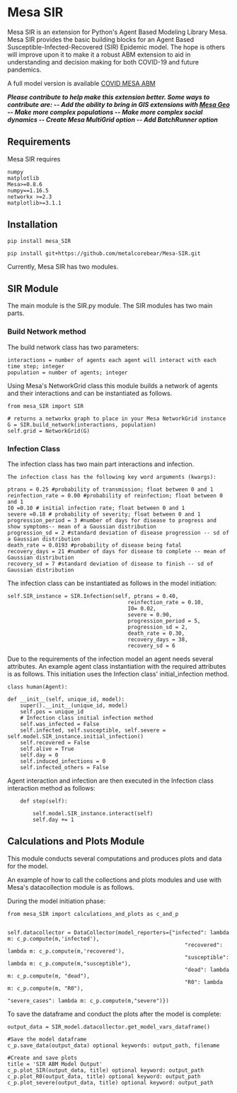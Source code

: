 # Mesa SIR

Mesa SIR is an extension for Python's Agent Based Modeling Library Mesa. Mesa SIR provides the basic building blocks for an Agent Based Susceptible-Infected-Recovered (SIR) Epidemic model. The hope is others will improve upon it to make it a robust ABM extension to aid in understanding and decision making for both COVID-19 and future pandemics.

A full model version is available [COVID MESA ABM](https://github.com/metalcorebear/COVID-Agent-Based-Model)

***Please contribute to help make this extension better. Some ways to contribute are: 
		-- Add the ability to bring in GIS extensions with [Mesa Geo](https://github.com/Corvince/mesa-geo)
		-- Make more complex populations
		-- Make more complex social dynamics
		-- Create Mesa MultiGrid option
		-- Add BatchRunner option***
 


## Requirements

Mesa SIR requires

    numpy
    matplotlib
    Mesa>=0.8.6
    numpy==1.16.5
	networkx >=2.3
	matplotlib>=3.1.1


## Installation 

    pip install mesa_SIR

    pip install git+https://github.com/metalcorebear/Mesa-SIR.git


Currently, Mesa SIR has two modules. 

## SIR Module

The main module is the SIR.py module. The SIR modules has two main parts. 

### Build Network method 

The build network class has two parameters:

	interactions = number of agents each agent will interact with each time step; integer
	population = number of agents; integer 

Using Mesa's NetworkGrid class this module builds a network of agents and their interactions and can be instantiated as follows. 

	from mesa_SIR import SIR

	# returns a networkx graph to place in your Mesa NetworkGrid instance
	G = SIR.build_network(interactions, population)
    self.grid = NetworkGrid(G)

### Infection Class

The infection class has two main part interactions and infection.

	The infection class has the following key word arguments (kwargs):

	ptrans = 0.25 #probability of transmission; float between 0 and 1 
	reinfection_rate = 0.00 #probability of reinfection; float between 0 and 1
	I0 =0.10 # initial infection rate; float between 0 and 1
	severe =0.18 # probability of severity; float between 0 and 1
	progression_period = 3 #number of days for disease to progress and show symptoms-- mean of a Gaussian distribution
	progression_sd = 2 #standard deviation of disease progression -- sd of a Gaussian distribution 
	death_rate = 0.0193 #probability of disease being fatal
	recovery_days = 21 #number of days for disease to complete -- mean of Gaussian distribution
    recovery_sd = 7 #standard deviation of disease to finish -- sd of Gaussian distribution


The infection class can be instantiated as follows in the model initiation: 

	self.SIR_instance = SIR.Infection(self, ptrans = 0.40,
                                          reinfection_rate = 0.10,
                                          I0= 0.02,
                                          severe = 0.90,
                                          progression_period = 5,
                                          progression_sd = 2,
                                          death_rate = 0.30,
                                          recovery_days = 38,
                                          recovery_sd = 6

Due to the requirements of the infection model an agent needs several attributes. An example agent class instantiation with the required attributes is as follows. This initiation uses the Infection class' initial_infection method.

	class human(Agent):
    
    def __init__(self, unique_id, model):
        super().__init__(unique_id, model)
        self.pos = unique_id
        # Infection class initial infection method
        self.was_infected = False
        self.infected, self.susceptible, self.severe = self.model.SIR_instance.initial_infection() 
        self.recovered = False
        self.alive = True
        self.day = 0
        self.induced_infections = 0
        self.infected_others = False

Agent interaction and infection are then executed in the Infection class interaction method as follows: 

	    def step(self):

        	self.model.SIR_instance.interact(self)
        	self.day += 1


## Calculations and Plots Module

This module conducts several computations and produces plots and data for the model. 

An example of how to call the collections and plots modules and use with Mesa's datacollection module is as follows. 

During the model initiation phase: 

	from mesa_SIR import calculations_and_plots as c_and_p


	self.datacollector = DataCollector(model_reporters={"infected": lambda m: c_p.compute(m,'infected'),
                                                            "recovered": lambda m: c_p.compute(m,'recovered'),
                                                            "susceptible": lambda m: c_p.compute(m,"susceptible"),
                                                            "dead": lambda m: c_p.compute(m, "dead"),
                                                            "R0": lambda m: c_p.compute(m, "R0"),
                                                            "severe_cases": lambda m: c_p.compute(m,"severe")})

To save the dataframe and conduct the plots after the model is complete: 

	output_data = SIR_model.datacollector.get_model_vars_dataframe()
	
	#Save the model dataframe
	c_p.save_data(output_data) optional keywords: output_path, filename
	
	#Create and save plots
	title = 'SIR ABM Model Output'
	c_p.plot_SIR(output_data, title) optional keyword: output_path
	c_p.plot_R0(output_data, title) optional keyword: output_path
	c_p.plot_severe(output_data, title) optional keyword: output_path










